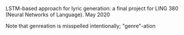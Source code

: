 LSTM-based approach for lyric generation: a final project for LING 380 (Neural Networks of Language). May 2020 

Note that genreation is misspelled intentionally; "genre"-ation 
